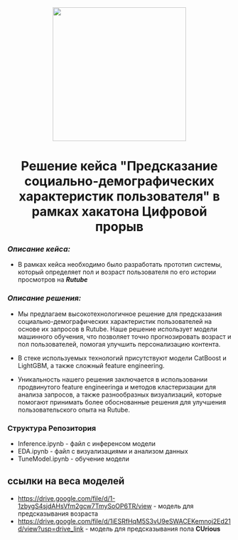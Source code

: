<div align=center><img src= https://www.gazprom-media.com/storage/uploads/news/image/0/6/387/6387/b90f6856351bbabd26dc7a4718f10c03-webp.webp align=center width=300 margin=0/></div><h1 align=center>Решение кейса "Предсказание социально-демографических характеристик пользователя" в рамках хакатона Цифровой прорыв</h1>


### *Описание кейса:*
- В рамках кейса необходимо было разработать прототип системы, который определяет пол и возраст пользователя по его истории просмотров на ***Rutube***
### *Описание решения:*
- Мы предлагаем высокотехнологичное решение для предсказания социально-демографических характеристик пользователей на основе их запросов в Rutube. Наше решение использует модели машинного обучения, что позволяет точно прогнозировать возраст и пол пользователей, помогая улучшить персонализацию контента. 

- В стеке используемых технологий присутствуют модели CatBoost и LightGBM, а также сложный feature engineering. 

- Уникальность нашего решения заключается в использовании продвинутого feature engineeringа и методов кластеризации для анализа запросов, а также разнообразных визуализаций, которые помогают принимать более обоснованные решения для улучшения пользовательского опыта на Rutube.
   
### Структура Репозитория
- Inference.ipynb - файл с инференсом модели
- EDA.ipynb - файл с визуализациями и анализом данных
- TuneModel.ipynb - обучение модели
## ссылки на веса моделей
- https://drive.google.com/file/d/1-1zbygS4sjdAHsVfm2gcw7TmySoOP6TR/view - модель для предсказывания возраста
- https://drive.google.com/file/d/1iESRfHqM5S3vU9eSWACEKemnoj2Ed21d/view?usp=drive_link - модель для предсказывания пола
**CUrious**
